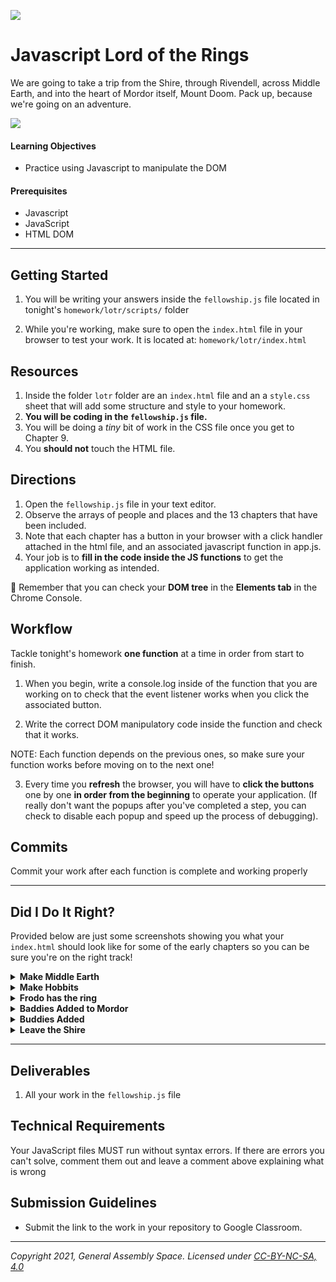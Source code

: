 ![](/ga_cog.png)

# Javascript Lord of the Rings

We are going to take a trip from the Shire, through Rivendell, across Middle Earth, and into the heart of Mordor itself, Mount Doom. Pack up, because we're going on an adventure.

![](https://imgur.com/IAGWicn.png)

#### Learning Objectives

- Practice using Javascript to manipulate the DOM

#### Prerequisites

- Javascript 
- JavaScript
- HTML DOM

---

## Getting Started

1. You will be writing your answers inside the `fellowship.js` file located in tonight's `homework/lotr/scripts/` folder

1. While you're working, make sure to open the `index.html` file in your browser to test your work. It is located at: `homework/lotr/index.html`

## Resources 

1. Inside the folder `lotr` folder are an `index.html` file and an a `style.css` sheet that will add some structure and style to your homework.
1. **You will be coding in the `fellowship.js` file.**
1. You will be doing a _tiny_ bit of work in the CSS file once you get to Chapter 9.
1. You **should not** touch the HTML file.

## Directions
1. Open the `fellowship.js` file in your text editor.
2. Observe the arrays of people and places and the 13 chapters that have been included.
3. Note that each chapter has a button in your browser with a click handler attached in the html file, and an associated javascript function in app.js.
4. Your job is to **fill in the code inside the JS functions** to get the application working as intended.

:elephant: Remember that you can check your **DOM tree** in the **Elements tab** in the Chrome Console.

## Workflow

Tackle tonight's homework **one function** at a time in order from start to finish.

1. When you begin, write a console.log inside of the function that you are working on to check that the event listener works when you click the associated button.

2. Write the correct DOM manipulatory code inside the function and check that it works.

NOTE: Each function depends on the previous ones, so make sure your function works before moving on to the next one!

3. Every time you **refresh** the browser, you will have to **click the buttons** one by one **in order from the beginning** to operate your application. (If really don't want the popups after you've completed a step, you can check to disable each popup and speed up the process of debugging).

## Commits

Commit your work after each function is complete and working properly

---

## Did I Do It Right? 

Provided below are just some screenshots showing you what your `index.html` should look like for some of the early chapters so you can be sure you're on the right track! 

<details><summary><strong>Make Middle Earth</strong></summary>
<img src="https://i.imgur.com/ul0svtY.jpg">
</details>

<details><summary><strong>Make Hobbits</strong></summary>
<img src="https://i.imgur.com/B8qKof3.jpg">
</details>

<details><summary><strong>Frodo has the ring</strong></summary>
<img src="https://i.imgur.com/1b6dOde.png">
</details>

<details><summary><strong>Baddies Added to Mordor</strong></summary>
<img src="https://i.imgur.com/7svUIIk.jpg">
</details>

<details><summary><strong>Buddies Added</strong></summary>
<img src="https://i.imgur.com/87Z8GzM.jpg">
</details>

<details><summary><strong>Leave the Shire</strong></summary>
<img src="https://i.imgur.com/kv1cfnP.jpg">
<img src="https://i.imgur.com/HMXFmH0.png">
</details>

---

## Deliverables

1. All your work in the `fellowship.js` file 

## Technical Requirements

Your JavaScript files MUST run without syntax errors. If there are errors you can't solve, comment them out and leave a comment above explaining what is wrong

## Submission Guidelines

- Submit the link to the work in your repository to Google Classroom.

---

*Copyright 2021, General Assembly Space. Licensed under [CC-BY-NC-SA, 4.0](https://creativecommons.org/licenses/by-nc-sa/4.0/)*
